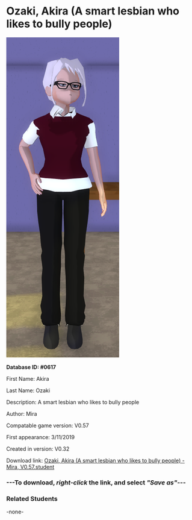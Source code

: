 # Ozaki, Akira (A smart lesbian who likes to bully people)

<img src="../../Files/Images/Ozaki, Akira (A smart lesbian who likes to bully people).png" title="Ozaki, Akira (A smart lesbian who likes to bully people) - Mira, V0.57">

**Database ID: #0617**

First Name: Akira

Last Name: Ozaki

Description: A smart lesbian who likes to bully people

Author: Mira

Compatable game version: V0.57

First appearance: 3/11/2019

Created in version: V0.32

Download link: <a href="https://raw.githubusercontent.com/Arbiter1223/Daigaku-Gurashi-Custom-Students/master/Files/Student%20Files/Ozaki%2C%20Akira%20(A%20smart%20lesbian%20who%20likes%20to%20bully%20people)%20-%20Mira%2C%20V0.57.student">Ozaki, Akira (A smart lesbian who likes to bully people) - Mira, V0.57.student</a>

### ---**To download, _right-click_ the link, and select _"Save as"_**---

### Related Students

-none-

